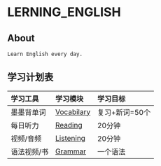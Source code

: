 # LERNING_ENGLISH
## About
```
Learn English every day.
```


## 学习计划表

| 学习工具        | 学习模块   | 学习目标 |   
| :--------  | :-----  |  :-----  |
| 墨墨背单词 | [Vocabilary](https://github.com/rtHuTong/learning_english/tree/main/Vocabulary) | 复习+新词=50个  |
| 每日听力 | [Reading](https://github.com/rtHuTong/learning_english/tree/main/Reading) | 20分钟  |
| 视频/音频 | [Listening](https://github.com/rtHuTong/learning_english/tree/main/Listening) | 20分钟  |
| 语法视频/书 | [Grammar](https://github.com/rtHuTong/learning_english/tree/main/Grammar.cn) | 一个语法  |

